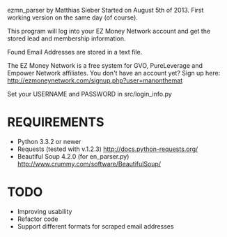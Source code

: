 ezmn_parser by Matthias Sieber
Started on August 5th of 2013. First working version on the same day (of course).

This program will log into your EZ Money Network account and get the stored
lead and membership information.

Found Email Addresses are stored in a text file.

The EZ Money Network is a free system for GVO, PureLeverage and Empower Network affiliates.
You don't have an account yet? Sign up here: http://ezmoneynetwork.com/signup.php?user=manonthemat

Set your USERNAME and PASSWORD in src/login_info.py


REQUIREMENTS
=============================
- Python 3.3.2 or newer
- Requests (tested with v.1.2.3) http://docs.python-requests.org/
- Beautiful Soup 4.2.0 (for en_parser.py) http://www.crummy.com/software/BeautifulSoup/

TODO
=============================
- Improving usability
- Refactor code
- Support different formats for scraped email addresses
